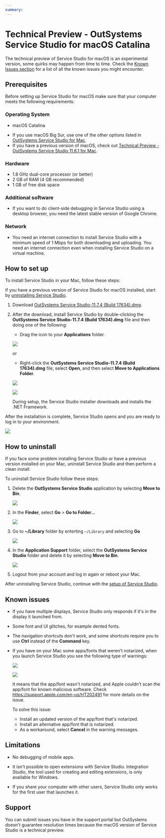 ```yaml
---
summary:
---
```


# Technical Preview - OutSystems Service Studio for macOS Catalina

The technical preview of Service Studio for macOS is an experimental version, some quirks may happen from time to time. Check the [Known Issues section](#known-issues) for a list of all the known issues you might encounter.

## Prerequisites

Before setting up Service Studio for macOS make sure that your computer meets the following requirements:

### Operating System

* macOS Catalina

<div class="info" markdown="1">

* If you use macOS Big Sur, use one of the other options listed in [OutSystems Service Studio for Mac](service-studio-mac.md).
* If you have a previous version of macOS, check out [Technical Preview - OutSystems Service Studio 11.6.1 for Mac](tp-service-studio-mac-older.md).

</div>

### Hardware

* 1.8 GHz dual-core processor (or better)
* 2 GB of RAM (4 GB recommended)
* 1 GB of free disk space

### Additional software

* If you want to do client-side debugging in Service Studio using a desktop browser, you need the latest stable version of Google Chrome.

### Network

* You need an internet connection to install Service Studio with a minimum speed of 1 Mbps for both downloading and uploading. You need an internet connection even when installing Service Studio on a virtual machine.

## How to set up

To install Service Studio in your Mac, follow these steps:

<div class="info" markdown="1">

If you have a previous version of Service Studio for macOS installed, start by [uninstalling Service Studio](#how-to-uninstall).

</div>

1. Download [OutSystems Service Studio-11.7.4 (Build 17634).dmg](https://www.outsystems.com/goto/service-studio-mac-download-page).

1. After the download, install Service Studio by double-clicking the **OutSystems Service Studio-11.7.4 (Build 17634).dmg** file and then doing one of the following:

    * Drag the icon to your **Applications** folder.

    ![](images/ss-mac-install-drag.png?width=800)

    or

    * Right-click the **OutSystems Service Studio-11.7.4 (Build 17634).dmg** file, select **Open**, and then select **Move to Applications Folder**.

    ![](images/ss-mac-install-open.png?width=800)

    ![](images/ss-mac-install-open-app.png?width=800)

    <div class="info" markdown="1">

    During setup, the Service Studio installer downloads and installs the .NET Framework.

    </div>

After the installation is complete, Service Studio opens and you are ready to log in to your environment.

![](images/ss-mac-login.png)

## How to uninstall

If you face some problem installing Service Studio or have a previous version installed on your Mac, uninstall Service Studio and then perform a clean install.

To uninstall Service Studio follow these steps:

1. Delete the **OutSystems Service Studio** application by selecting **Move to Bin**.

    ![](images/ss-mac-uninstall-move-bin-app.png?width=800)

1. In the **Finder**, select **Go** > **Go to Folder...**

    ![](images/ss-mac-uninstall-go-to-folder.png?width=600)

1. Go to **~/Library** folder by enterting `~/Library` and selecting **Go**

    ![](images/ss-mac-uninstall-go-to-library.png?width=600)

1. In the **Application Support** folder, select the **OutSystems Service Studio** folder and delete it by selecting **Move to Bin**.

    ![](images/ss-mac-uninstall-move-bin.png?width=800)

1. Logout from your account and log in again or reboot your Mac.

After uninstalling Service Studio, continue with the [setup of Service Studio](#how-to-set-up).

## Known issues

* If you have multiple displays, Service Studio only responds if it's in the display it launched from.

* Some font and UI glitches, for example dented fonts.

* The navigation shortcuts don't work, and some shortcuts require you to use **Ctrl** instead of the **Command** key.

* If you have on your Mac some apps/fonts that weren't notarized, when you launch Service Studio you see the following type of warnings:

    ![](images/ss-mac-known-issue-font-1.png?width=600)

    ![](images/ss-mac-known-issue-font-2.png?width=600)

    It means that the app/font wasn't notarized, and Apple couldn't scan the app/font for known malicious software. Check <https://support.apple.com/en-us/HT202491> for more details on the issue.

    To solve this issue:

    * Install an updated version of the app/font that's notarized.
    * Install an alternative app/font that is notarized.
    * As a workaround, select **Cancel** in the warning messages.

## Limitations

* No debugging of mobile apps.

* It isn't possible to open extensions with Service Studio. Integration Studio, the tool used for creating and editing extensions, is only available for Windows.

* If you share your computer with other users, Service Studio only works for the first user that launches it.

## Support

You can submit issues you have in the support portal but OutSystems doesn't guarantee resolution times because the macOS version of Service Studio is a technical preview.
